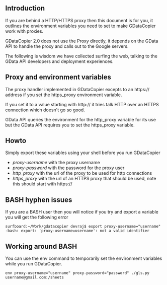 ## Introduction ##

If you are behind a HTTP/HTTPS proxy then this document is for you, it outlines the environment variables you need to set to make GDataCopier work with proxies.

GDataCopier 2.0 does not use the Proxy directly, it depends on the GData API to handle the proxy and calls out to the Google servers.

The following is wisdom we have collected surfing the web, talking to the GData API developers and deployment experiences.

## Proxy and environment variables ##

The proxy handler implemented in GDataCopier excepts to an https:// address if you set the https\_proxy environment variable.

If you set it to a value starting with http:// it tries talk HTTP over an HTTPS connection which doesn't go so good.

GData API queries the environment for the http\_proxy variable for its use but the GData API requires you to set the https\_proxy variable.

## Howto ##

Simply export these variables using your shell before you run GDataCopier

  * _proxy-username_ with the proxy username
  * _proxy-password_ with the password for the proxy user
  * _http\_proxy_ with the url of the proxy to be used for http connections
  * _https\_proxy_ with the url of an HTTPS proxy that should be used, note this should start with https://

## BASH hyphen issues ##

If you are a BASH user then you will notice if you try and export a variable you will get the following error

```
surfboard:~/Work/gdatacopier devraj$ export proxy-username="username"
-bash: export: `proxy-username=username': not a valid identifier
```

## Working around BASH ##

You can use the env command to temporarily set the environment variables while you run GDataCopier.

```
env proxy-username="username" proxy-password="password" ./gls.py username@gmail.com:/sheets
```